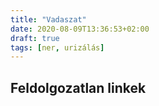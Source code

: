 ```yaml
---
title: "Vadaszat"
date: 2020-08-09T13:36:53+02:00
draft: true
tags: [ner, urizálás]
---
```


## Feldolgozatlan linkek
